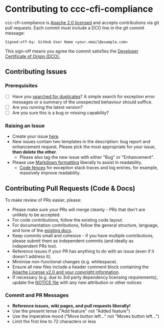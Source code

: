 # Contributing to ccc-cfi-compliance

ccc-cfi-compliance is [Apache 2.0 licensed](LICENSE) and accepts contributions via git pull requests. Each commit must include a DCO line in the git commit message:

`Signed-off-by: GitHub User Name <your.email@example.com>`

This sign-off means you agree the commit satisfies the
[Developer Certificate of Origin (DCO).](https://developercertificate.org/)

## Contributing Issues

### Prerequisites

- [ ] Have you [searched for duplicates](https://github.com/finos-labs/ccc-cfi-compliance/issues?utf8=%E2%9C%93&q=)? A simple search for exception error messages or a summary of the unexpected behaviour should suffice.
- [ ] Are you running the latest version?
- [ ] Are you sure this is a bug or missing capability?

### Raising an Issue

- Create your issue [here](https://github.com/finos-labs/ccc-cfi-compliance/issues/new).
- New issues contain two templates in the description: bug report and enhancement request. Please pick the most appropriate for your issue, **then delete the other**.
  - Please also tag the new issue with either "Bug" or "Enhancement".
- Please use [Markdown formatting](https://help.github.com/categories/writing-on-github/)
  liberally to assist in readability.
  - [Code fences](https://help.github.com/articles/creating-and-highlighting-code-blocks/) for exception stack traces and log entries, for example, massively improve readability.

## Contributing Pull Requests (Code & Docs)

To make review of PRs easier, please:

- Please make sure your PRs will merge cleanly - PRs that don't are unlikely to be accepted.
- For code contributions, follow the existing code layout.
- For documentation contributions, follow the general structure, language, and tone of the [existing docs](https://github.com/finos-labs/ccc-cfi-compliance/wiki).
- Keep commits small and cohesive - if you have multiple contributions, please submit them as independent commits (and ideally as independent PRs too).
- Reference issues if your PR has anything to do with an issue (even if it doesn't address it).
- Minimise non-functional changes (e.g. whitespace).
- Ensure all new files include a header comment block containing the [Apache License v2.0 and your copyright information](http://www.apache.org/licenses/LICENSE-2.0#apply).
- If necessary (e.g. due to 3rd party dependency licensing requirements), update the [NOTICE file](https://github.com/finos/ccc-cfi-compliance/blob/master/NOTICE) with any new attribution or other notices

### Commit and PR Messages

- **Reference issues, wiki pages, and pull requests liberally!**
- Use the present tense ("Add feature" not "Added feature")
- Use the imperative mood ("Move button left..." not "Moves button left...")
- Limit the first line to 72 characters or less
